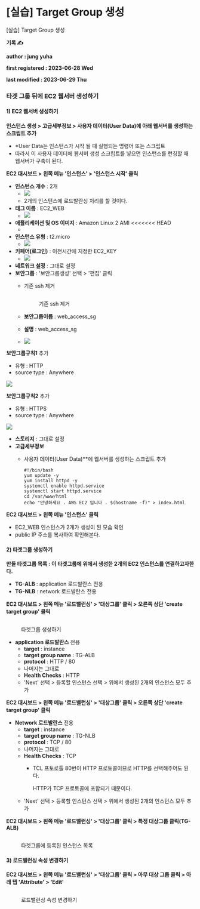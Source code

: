 # \[실습] Target Group 생성

\[실습] Target Group 생성

**기록 ✍️**

**author : jung yuha**

**first registered : 2023-06-28 Wed**

**last modified : 2023-06-29 Thu**

### 타겟 그룹 뒤에 EC2 웹서버 생성하기

#### 1) EC2 웹서버 생성하기

**인스턴스 생성 > 고급세부정보 > 사용자 데이터(User Data)에 아래 웹서버를 생성하는 스크립트 추가**

* \*User Data는 인스턴스가 시작 될 때 실행되는 명령어 또는 스크립트
* 따라서 이 사용자 데이터에 웹서버 생성 스크립트를 넣으면 인스턴스를 런칭할 때 웹서버가 구축이 된다.

**EC2 대시보드 > 왼쪽 메뉴 '인스턴스' > '인스턴스 시작' 클릭**

* **인스턴스 개수** : 2개
  * ![](<../../.gitbook/assets/image (23).png>)
  * 2개의 인스턴스에 로드발란싱 처리를 할 것이다.
* **태그 이름** : EC2\_WEB
  * ![](<../../.gitbook/assets/image (25).png>)
* **애플리케이션 및 OS 이미지** : Amazon Linux 2 AMI <<<<<<< HEAD
  * <img src="../../.gitbook/assets/image (1) (1).png" alt="" data-size="original">
* **인스턴스 유형** : t2.micro
  * ![](<../../.gitbook/assets/image (46).png>)
* **키페어(로그인)** : 이전시간에 지정한 EC2\_KEY
  * ![](<../../.gitbook/assets/image (31) (3) (1).png>)
* **네트워크 설정** : 그대로 설정
* **보안그룹** : '보안그룹생성' 선택 > '편집' 클릭
  *   기존 ssh 제거

      <figure><img src="../../.gitbook/assets/image (13) (3).png" alt=""><figcaption><p>기존 ssh 제거</p></figcaption></figure>
  * **보안그룹이릅** : web\_access\_sg
  * **설명** : web\_access\_sg&#x20;
  * ![](<../../.gitbook/assets/image (4) (3).png>)

**보안그룹규칙1** 추가

* 유형 : HTTP
* source type : Anywhere&#x20;

&#x20;![](<../../.gitbook/assets/image (15).png>)&#x20;

**보안그룹규칙2** 추가&#x20;

* 유형 : HTTPS
* source type : Anywhere&#x20;

&#x20;![](<../../.gitbook/assets/image (22) (2) (1).png>)

* **스토리지** : 그대로 설정
* **고급세부정보**
  *   사용자 데이터(User Data)\*\*에 웹서버를 생성하는 스크립트 추가

      ```
      #!/bin/bash
      yum update -y
      yum install httpd -y
      systemctl enable httpd.service
      systemctl start httpd.service
      cd /var/www/html
      echo "안녕하세요 . AWS EC2 입니다 . $(hostname -f)" > index.html
      ```

**EC2 대시보드 > 왼쪽 메뉴 '인스턴스' 클릭**

* EC2\_WEB 인스턴스가 2개가 생성이 된 모습 확인
* public IP 주소를 복사하여 확인해본다.&#x20;

#### 2) 타겟그룹 생성하기

**만들 타겟그룹 목록 : 이 타겟그룹에 위에서 생성한 2개의 EC2 인스턴스를 연결하고자한다.**

* **TG-ALB** : application 로드발란스 전용
* **TG-NLB** : network 로드발란스 전용

**EC2 대시보드 > 왼쪽 메뉴 '로드밸런싱' > '대상그룹' 클릭 > 오른쪽 상단 'create target group' 클릭**

<figure><img src="../../.gitbook/assets/image (38).png" alt=""><figcaption><p>타겟그룹 생성하기</p></figcaption></figure>

* **application 로드발란스** 전용
  * **target** : instance
  * **target group name** : TG-ALB
  * **protocol** : HTTP / 80
  * 나머지는 그대로
  * **Health Checks** : HTTP
  * 'Next' 선택 > 등록할 인스턴스 선택 > 위에서 생성된 2개의 인스턴스 모두 추가

**EC2 대시보드 > 왼쪽 메뉴 '로드밸런싱' > '대상그룹' 클릭 > 오른쪽 상단 'create target group' 클릭**

* **Network 로드발란스** 전용
  * **target** : instance
  * **target group name** : TG-NLB
  * **protocol** : TCP / 80
  * 나머지는 그대로
  * **Health Checks** : TCP
    *   TCL 프토로톨 80번이 HTTP 프로토콜이므로 HTTP를 선택해주어도 된다.

        HTTP가 TCP 프로토콜에 포함되기 때문이다.
  * 'Next' 선택 > 등록할 인스턴스 선택 > 위에서 생성된 2개의 인스턴스 모두 추가

**EC2 대시보드 > 왼쪽 메뉴 '로드밸런싱' > '대상그룹' 클릭 > 특정 대상그룹 클릭(TG-ALB)**

<figure><img src="../../.gitbook/assets/image (39).png" alt=""><figcaption><p>타겟그룹에 등록된 인스턴스 목록</p></figcaption></figure>

#### 3) 로드밸런싱 속성 변경하기

**EC2 대시보드 > 왼쪽 메뉴 '로드밸런싱' > '대상그룹' 클릭 > 아무 대상 그룹 클릭 > 아래 탭 'Attribute' > 'Edit'**

<figure><img src="../../.gitbook/assets/image (24) (3) (1).png" alt=""><figcaption><p>로드밸런싱 속성 변경하기</p></figcaption></figure>
